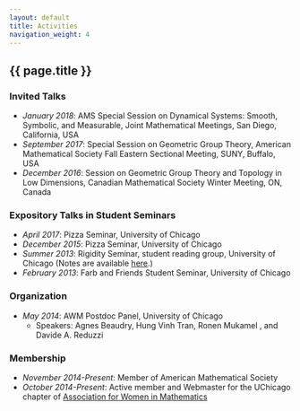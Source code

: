 ```yaml
---
layout: default
title: Activities
navigation_weight: 4
---
```



## {{ page.title }}

### Invited Talks

- *January 2018*: AMS Special Session on Dynamical Systems: Smooth, Symbolic, and Measurable, Joint Mathematical Meetings, San Diego, California, USA
- *September 2017*: Special Session on Geometric Group Theory, American Mathematical Society Fall Eastern Sectional Meeting, SUNY, Buffalo, USA
- *December 2016*: Session on Geometric Group Theory and Topology in Low Dimensions, Canadian Mathematical Society Winter Meeting, ON, Canada


### Expository Talks in Student Seminars

- *April 2017*: Pizza Seminar, University of Chicago
- *December 2015*: Pizza Seminar, University of Chicago
- *Summer 2013*: Rigidity Seminar, student reading group, University of Chicago (Notes are available [here](/assets/talks/rig_sem_notes.pdf).)
- *February 2013*: Farb and Friends Student Seminar, University of Chicago

### Organization

- *May 2014*: AWM Postdoc Panel, University of Chicago 
  - Speakers: 	Agnes Beaudry,  Hung Vinh Tran, Ronen Mukamel , and  Davide A. Reduzzi
  
### Membership

- *November 2014-Present*: Member of American Mathematical Society
- *October 2014-Present*: Active member and Webmaster for the UChicago chapter of [Association for Women in Mathematics](http://math.uchicago.edu/~awm/index.html)
